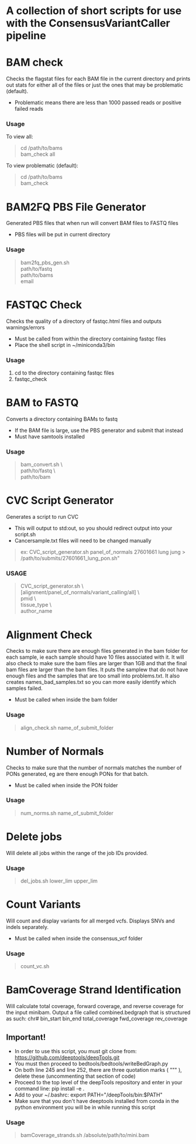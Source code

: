 # A collection of short scripts for use with the ConsensusVariantCaller pipeline


# BAM check
Checks the flagstat files for each BAM file in the current directory and prints out stats for either all of the files or just the ones that may be problematic (default).  
* Problematic means there are less than 1000 passed reads or positive failed reads  
### Usage 
To view all:
> cd /path/to/bams  
> bam_check all  

To view problematic (default):  
> cd /path/to/bams  
> bam_check  

# BAM2FQ PBS File Generator
Generated PBS files that when run will convert BAM files to FASTQ files  
* PBS files will be put in current directory  
### Usage 
> bam2fq_pbs_gen.sh \
> path/to/fastq \
> path/to/bams \
> email

# FASTQC Check
Checks the quality of a directory of fastqc.html files and outputs warnings/errors  
* Must be called from within the directory containing fastqc files
* Place the shell script in ~/miniconda3/bin
### Usage
1. cd to the directory containing fastqc files  
2. fastqc_check  

# BAM to FASTQ
Converts a directory containing BAMs to fastq
* If the BAM file is large, use the PBS generator and submit that instead
* Must have samtools installed  
### Usage
> bam_convert.sh \  
> path/to/fastq \  
> path/to/bam  

# CVC Script Generator
Generates a script to run CVC
* This will output to std:out, so you should redirect output into your script.sh  
* Cancersample.txt files will need to be changed manually  
> ex: CVC_script_generator.sh panel_of_normals 27601661 lung jung > /path/to/submits/27601661_lung_pon.sh"
### USAGE 
> CVC_script_generator.sh \\  
> [alignment/panel_of_normals/variant_calling/all] \\  
> pmid \\  
> tissue_type \\  
> author_name  

# Alignment Check
Checks to make sure there are enough files generated in the bam folder for each sample, ie each sample should have 10 files associated with it. It will also check to make sure the bam files are larger than 1GB and that the final bam files are larger than the bam files. It puts the samplew that do not have enough files and the samples that are too small into problems.txt. It also creates names_bad_samples.txt so you can more easily identify which samples failed. 
* Must be called when inside the bam folder
### Usage
> align_check.sh name_of_submit_folder

# Number of Normals
Checks to make sure that the number of normals matches the number of PONs generated, eg are there enough PONs for that batch. 
* Must be called when inside the PON folder
### Usage
> num_norms.sh name_of_submit_folder

# Delete jobs
Will delete all jobs within the range of the job IDs provided. 
### Usage
> del_jobs.sh lower_lim upper_lim

# Count Variants
Will count and display variants for all merged vcfs. Displays SNVs and indels separately.
* Must be called when inside the consensus_vcf folder
### Usage
> count_vc.sh

# BamCoverage Strand Identification
Will calculate total coverage, forward coverage, and reverse coverage for the input minibam. Output a file called combined.bedgraph that is structured as such:
chr#  bin_start bin_end total_coverage  fwd_coverage  rev_coverage

## Important!
* In order to use this script, you must git clone from: https://github.com/deeptools/deepTools.git
* You must then proceed to bedtools/bedtools/writeBedGraph.py
* On both line 245 and line 252, there are three quotation marks ( """ ), delete these (uncommenting that section of code)
* Proceed to the top level of the deepTools repository and enter in your command line: pip install -e .
* Add to your ~/.bashrc: export PATH="/deepTools/bin:$PATH" 
* Make sure that you don't have deeptools installed from conda in the python environment you will be in while running this script

### Usage
> bamCoverage_strands.sh /absolute/path/to/mini.bam
